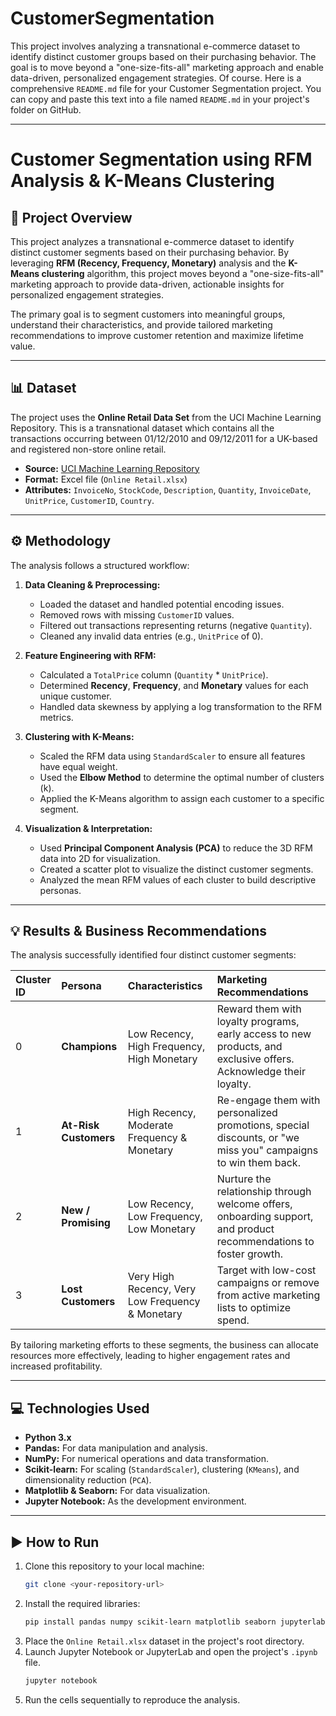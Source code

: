 # CustomerSegmentation
This project involves analyzing a transnational e-commerce dataset to identify distinct customer groups based on their purchasing behavior. The goal is to move beyond a "one-size-fits-all" marketing approach and enable data-driven, personalized engagement strategies.
Of course. Here is a comprehensive `README.md` file for your Customer Segmentation project. You can copy and paste this text into a file named `README.md` in your project's folder on GitHub.

-----

# Customer Segmentation using RFM Analysis & K-Means Clustering

## 📖 Project Overview

This project analyzes a transnational e-commerce dataset to identify distinct customer segments based on their purchasing behavior. By leveraging **RFM (Recency, Frequency, Monetary)** analysis and the **K-Means clustering** algorithm, this project moves beyond a "one-size-fits-all" marketing approach to provide data-driven, actionable insights for personalized engagement strategies.

The primary goal is to segment customers into meaningful groups, understand their characteristics, and provide tailored marketing recommendations to improve customer retention and maximize lifetime value.

-----

## 📊 Dataset

The project uses the **Online Retail Data Set** from the UCI Machine Learning Repository. This is a transnational dataset which contains all the transactions occurring between 01/12/2010 and 09/12/2011 for a UK-based and registered non-store online retail.

  * **Source:** [UCI Machine Learning Repository](https://archive.ics.uci.edu/ml/datasets/online+retail)
  * **Format:** Excel file (`Online Retail.xlsx`)
  * **Attributes:** `InvoiceNo`, `StockCode`, `Description`, `Quantity`, `InvoiceDate`, `UnitPrice`, `CustomerID`, `Country`.

-----

## ⚙️ Methodology

The analysis follows a structured workflow:

1.  **Data Cleaning & Preprocessing:**

      * Loaded the dataset and handled potential encoding issues.
      * Removed rows with missing `CustomerID` values.
      * Filtered out transactions representing returns (negative `Quantity`).
      * Cleaned any invalid data entries (e.g., `UnitPrice` of 0).

2.  **Feature Engineering with RFM:**

      * Calculated a `TotalPrice` column (`Quantity` \* `UnitPrice`).
      * Determined **Recency**, **Frequency**, and **Monetary** values for each unique customer.
      * Handled data skewness by applying a log transformation to the RFM metrics.

3.  **Clustering with K-Means:**

      * Scaled the RFM data using `StandardScaler` to ensure all features have equal weight.
      * Used the **Elbow Method** to determine the optimal number of clusters (k).
      * Applied the K-Means algorithm to assign each customer to a specific segment.

4.  **Visualization & Interpretation:**

      * Used **Principal Component Analysis (PCA)** to reduce the 3D RFM data into 2D for visualization.
      * Created a scatter plot to visualize the distinct customer segments.
      * Analyzed the mean RFM values of each cluster to build descriptive personas.

-----

## 💡 Results & Business Recommendations

The analysis successfully identified four distinct customer segments:

| Cluster ID | Persona             | Characteristics                                    | Marketing Recommendations                                                                                             |
| :--------- | :------------------ | :------------------------------------------------- | :-------------------------------------------------------------------------------------------------------------------- |
| 0          | **Champions** | Low Recency, High Frequency, High Monetary         | Reward them with loyalty programs, early access to new products, and exclusive offers. Acknowledge their loyalty. |
| 1          | **At-Risk Customers** | High Recency, Moderate Frequency & Monetary        | Re-engage them with personalized promotions, special discounts, or "we miss you" campaigns to win them back.         |
| 2          | **New / Promising** | Low Recency, Low Frequency, Low Monetary           | Nurture the relationship through welcome offers, onboarding support, and product recommendations to foster growth.    |
| 3          | **Lost Customers** | Very High Recency, Very Low Frequency & Monetary | Target with low-cost campaigns or remove from active marketing lists to optimize spend.                           |

By tailoring marketing efforts to these segments, the business can allocate resources more effectively, leading to higher engagement rates and increased profitability.

-----

## 💻 Technologies Used

  * **Python 3.x**
  * **Pandas:** For data manipulation and analysis.
  * **NumPy:** For numerical operations and data transformation.
  * **Scikit-learn:** For scaling (`StandardScaler`), clustering (`KMeans`), and dimensionality reduction (`PCA`).
  * **Matplotlib & Seaborn:** For data visualization.
  * **Jupyter Notebook:** As the development environment.

-----

## ▶️ How to Run

1.  Clone this repository to your local machine:
    ```bash
    git clone <your-repository-url>
    ```
2.  Install the required libraries:
    ```bash
    pip install pandas numpy scikit-learn matplotlib seaborn jupyterlab
    ```
3.  Place the `Online Retail.xlsx` dataset in the project's root directory.
4.  Launch Jupyter Notebook or JupyterLab and open the project's `.ipynb` file.
    ```bash
    jupyter notebook
    ```
5.  Run the cells sequentially to reproduce the analysis.
